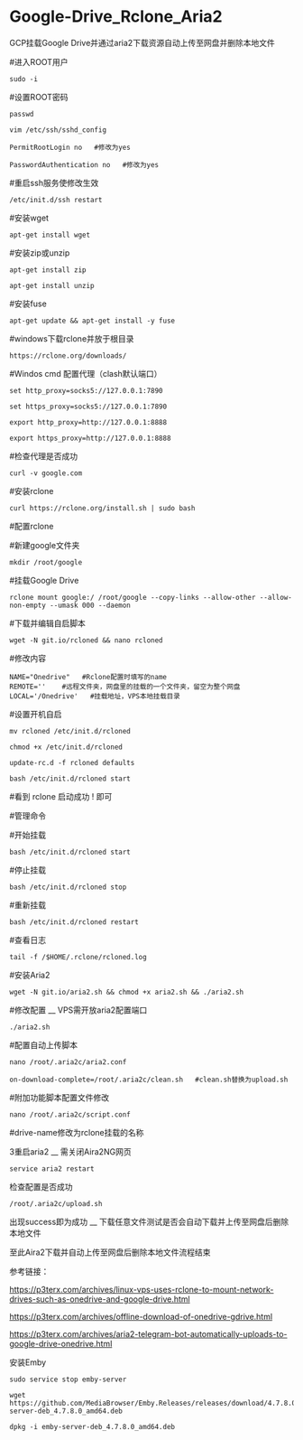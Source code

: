 # Google-Drive_Rclone_Aria2
GCP挂载Google Drive并通过aria2下载资源自动上传至网盘并删除本地文件

#进入ROOT用户
```
sudo -i
```

#设置ROOT密码
```
passwd
```
```
vim /etc/ssh/sshd_config
```
```
PermitRootLogin no   #修改为yes
```
```
PasswordAuthentication no   #修改为yes
```

#重启ssh服务使修改生效

```
/etc/init.d/ssh restart
```


#安装wget
```
apt-get install wget
```


#安装zip或unzip
```
apt-get install zip
```
```
apt-get install unzip
```


#安装fuse
```
apt-get update && apt-get install -y fuse
```


#windows下载rclone并放于根目录
```
https://rclone.org/downloads/
```


#Windos cmd 配置代理（clash默认端口）
```
set http_proxy=socks5://127.0.0.1:7890
``` 
``` 
set https_proxy=socks5://127.0.0.1:7890
```
```
export http_proxy=http://127.0.0.1:8888
```
```
export https_proxy=http://127.0.0.1:8888
```

#检查代理是否成功
```
curl -v google.com
```


#安装rclone
```
curl https://rclone.org/install.sh | sudo bash
```

#配置rclone

#新建google文件夹
```
mkdir /root/google
```

#挂载Google Drive
```
rclone mount google:/ /root/google --copy-links --allow-other --allow-non-empty --umask 000 --daemon
```

#下载并编辑自启脚本
```
wget -N git.io/rcloned && nano rcloned
```

#修改内容
```
NAME="Onedrive"   #Rclone配置时填写的name
REMOTE=''    #远程文件夹，网盘里的挂载的一个文件夹，留空为整个网盘
LOCAL='/Onedrive'   #挂载地址，VPS本地挂载目录
```

#设置开机自启
```
mv rcloned /etc/init.d/rcloned
```
```
chmod +x /etc/init.d/rcloned
```
```
update-rc.d -f rcloned defaults
```
```
bash /etc/init.d/rcloned start
```
#看到 rclone 启动成功 ! 即可

#管理命令

#开始挂载 
```
bash /etc/init.d/rcloned start
```
#停止挂载 
```
bash /etc/init.d/rcloned stop
```
#重新挂载 
```
bash /etc/init.d/rcloned restart
```
#查看日志 
```
tail -f /$HOME/.rclone/rcloned.log
```


#安装Aria2
```
wget -N git.io/aria2.sh && chmod +x aria2.sh && ./aria2.sh
```

#修改配置 __ VPS需开放aria2配置端口
```
./aria2.sh
```

#配置自动上传脚本
```
nano /root/.aria2c/aria2.conf
```
```
on-download-complete=/root/.aria2c/clean.sh   #clean.sh替换为upload.sh
```

#附加功能脚本配置文件修改
```
nano /root/.aria2c/script.conf
```
#drive-name修改为rclone挂载的名称

3重启aria2 __ 需关闭Aira2NG网页
```
service aria2 restart
```

检查配置是否成功
```
/root/.aria2c/upload.sh
```
出现success即为成功 __ 下载任意文件测试是否会自动下载并上传至网盘后删除本地文件

至此Aira2下载并自动上传至网盘后删除本地文件流程结束

参考链接：

https://p3terx.com/archives/linux-vps-uses-rclone-to-mount-network-drives-such-as-onedrive-and-google-drive.html

https://p3terx.com/archives/offline-download-of-onedrive-gdrive.html

https://p3terx.com/archives/aria2-telegram-bot-automatically-uploads-to-google-drive-onedrive.html

安装Emby
```
sudo service stop emby-server
```
```
wget https://github.com/MediaBrowser/Emby.Releases/releases/download/4.7.8.0/emby-server-deb_4.7.8.0_amd64.deb
```
```
dpkg -i emby-server-deb_4.7.8.0_amd64.deb
```





